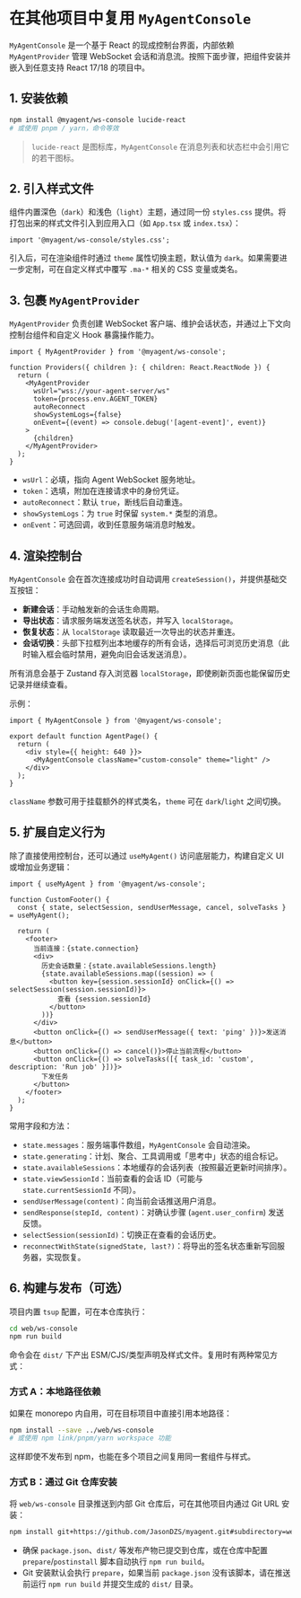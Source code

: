 # 在其他项目中复用 `MyAgentConsole`

`MyAgentConsole` 是一个基于 React 的现成控制台界面，内部依赖 `MyAgentProvider` 管理 WebSocket 会话和消息流。按照下面步骤，把组件安装并嵌入到任意支持 React 17/18 的项目中。

## 1. 安装依赖

```bash
npm install @myagent/ws-console lucide-react
# 或使用 pnpm / yarn，命令等效
```

> `lucide-react` 是图标库，`MyAgentConsole` 在消息列表和状态栏中会引用它的若干图标。

## 2. 引入样式文件

组件内置深色（`dark`）和浅色（`light`）主题，通过同一份 `styles.css` 提供。将打包出来的样式文件引入到应用入口（如 `App.tsx` 或 `index.tsx`）：

```tsx
import '@myagent/ws-console/styles.css';
```

引入后，可在渲染组件时通过 `theme` 属性切换主题，默认值为 `dark`。如果需要进一步定制，可在自定义样式中覆写 `.ma-*` 相关的 CSS 变量或类名。

## 3. 包裹 `MyAgentProvider`

`MyAgentProvider` 负责创建 WebSocket 客户端、维护会话状态，并通过上下文向控制台组件和自定义 Hook 暴露操作能力。

```tsx
import { MyAgentProvider } from '@myagent/ws-console';

function Providers({ children }: { children: React.ReactNode }) {
  return (
    <MyAgentProvider
      wsUrl="wss://your-agent-server/ws"
      token={process.env.AGENT_TOKEN}
      autoReconnect
      showSystemLogs={false}
      onEvent={(event) => console.debug('[agent-event]', event)}
    >
      {children}
    </MyAgentProvider>
  );
}
```

- `wsUrl`：必填，指向 Agent WebSocket 服务地址。
- `token`：选填，附加在连接请求中的身份凭证。
- `autoReconnect`：默认 `true`，断线后自动重连。
- `showSystemLogs`：为 `true` 时保留 `system.*` 类型的消息。
- `onEvent`：可选回调，收到任意服务端消息时触发。

## 4. 渲染控制台

`MyAgentConsole` 会在首次连接成功时自动调用 `createSession()`，并提供基础交互按钮：

- **新建会话**：手动触发新的会话生命周期。
- **导出状态**：请求服务端发送签名状态，并写入 `localStorage`。
- **恢复状态**：从 `localStorage` 读取最近一次导出的状态并重连。
- **会话切换**：头部下拉框列出本地缓存的所有会话，选择后可浏览历史消息（此时输入框会临时禁用，避免向旧会话发送消息）。

所有消息会基于 Zustand 存入浏览器 `localStorage`，即使刷新页面也能保留历史记录并继续查看。

示例：

```tsx
import { MyAgentConsole } from '@myagent/ws-console';

export default function AgentPage() {
  return (
    <div style={{ height: 640 }}>
      <MyAgentConsole className="custom-console" theme="light" />
    </div>
  );
}
```

`className` 参数可用于挂载额外的样式类名，`theme` 可在 `dark`/`light` 之间切换。

## 5. 扩展自定义行为

除了直接使用控制台，还可以通过 `useMyAgent()` 访问底层能力，构建自定义 UI 或增加业务逻辑：

```tsx
import { useMyAgent } from '@myagent/ws-console';

function CustomFooter() {
  const { state, selectSession, sendUserMessage, cancel, solveTasks } = useMyAgent();

  return (
    <footer>
      当前连接：{state.connection}
      <div>
        历史会话数量：{state.availableSessions.length}
        {state.availableSessions.map((session) => (
          <button key={session.sessionId} onClick={() => selectSession(session.sessionId)}>
            查看 {session.sessionId}
          </button>
        ))}
      </div>
      <button onClick={() => sendUserMessage({ text: 'ping' })}>发送消息</button>
      <button onClick={() => cancel()}>停止当前流程</button>
      <button onClick={() => solveTasks([{ task_id: 'custom', description: 'Run job' }])}>
        下发任务
      </button>
    </footer>
  );
}
```

常用字段和方法：

- `state.messages`：服务端事件数组，`MyAgentConsole` 会自动渲染。
- `state.generating`：计划、聚合、工具调用或「思考中」状态的组合标记。
- `state.availableSessions`：本地缓存的会话列表（按照最近更新时间排序）。
- `state.viewSessionId`：当前查看的会话 ID（可能与 `state.currentSessionId` 不同）。
- `sendUserMessage(content)`：向当前会话推送用户消息。
- `sendResponse(stepId, content)`：对确认步骤 (`agent.user_confirm`) 发送反馈。
- `selectSession(sessionId)`：切换正在查看的会话历史。
- `reconnectWithState(signedState, last?)`：将导出的签名状态重新写回服务器，实现恢复。

## 6. 构建与发布（可选）

项目内置 `tsup` 配置，可在本仓库执行：

```bash
cd web/ws-console
npm run build
```

命令会在 `dist/` 下产出 ESM/CJS/类型声明及样式文件。复用时有两种常见方式：

### 方式 A：本地路径依赖

如果在 monorepo 内自用，可在目标项目中直接引用本地路径：

```bash
npm install --save ../web/ws-console
# 或使用 npm link/pnpm/yarn workspace 功能
```

这样即使不发布到 npm，也能在多个项目之间复用同一套组件与样式。

### 方式 B：通过 Git 仓库安装

将 `web/ws-console` 目录推送到内部 Git 仓库后，可在其他项目内通过 Git URL 安装：

```bash
npm install git+https://github.com/JasonDZS/myagent.git#subdirectory=web/ws-console
```

- 确保 `package.json`、`dist/` 等发布产物已提交到仓库，或在仓库中配置 `prepare`/`postinstall` 脚本自动执行 `npm run build`。
- Git 安装默认会执行 `prepare`，如果当前 `package.json` 没有该脚本，请在推送前运行 `npm run build` 并提交生成的 `dist/` 目录。
